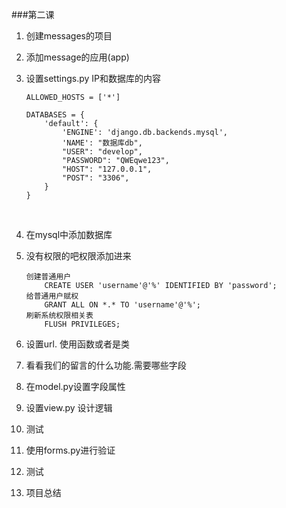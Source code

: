 ###第二课

1. 创建messages的项目

2. 添加message的应用(app)

3. 设置settings.py  IP和数据库的内容

   ```
   ALLOWED_HOSTS = ['*']

   DATABASES = {
       'default': {
           'ENGINE': 'django.db.backends.mysql',
           'NAME': "数据库db",      
           "USER": "develop",
           "PASSWORD": "QWEqwe123",
           "HOST": "127.0.0.1",
           "POST": "3306",
       }
   }
   ```

   ​

4. 在mysql中添加数据库

5. 没有权限的吧权限添加进来

   ```
   创建普通用户
       CREATE USER 'username'@'%' IDENTIFIED BY 'password';
   给普通用户赋权
       GRANT ALL ON *.* TO 'username'@'%';
   刷新系统权限相关表
       FLUSH PRIVILEGES;
   ```

6. 设置url.  使用函数或者是类

7. 看看我们的留言的什么功能.需要哪些字段

8. 在model.py设置字段属性

9. 设置view.py 设计逻辑

10. 测试

11. 使用forms.py进行验证

12. 测试

13. 项目总结